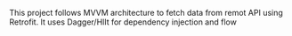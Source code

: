 This project follows MVVM architecture to fetch data from remot API using Retrofit. It uses Dagger/HIlt for dependency injection and flow
